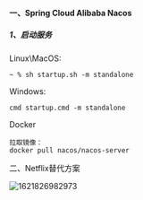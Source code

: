 #### 一、Spring Cloud Alibaba Nacos

##### 1、启动服务

Linux\MacOS:

```
~ % sh startup.sh -m standalone
```

Windows:

```
cmd startup.cmd -m standalone
```

Docker

```
拉取镜像：
docker pull nacos/nacos-server
```



二、Netflix替代方案

![1621826982973](/Users/louis/github/document/think-docs/docs/program/language/java/微服务/cloud.assets/1621826982973.jpg)


